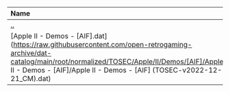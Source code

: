 |Name|Size|
|:---|---:|
|[..](../index.html)|DIR|
|[Apple II - Demos - [AIF].dat](https://raw.githubusercontent.com/open-retrogaming-archive/dat-catalog/main/root/normalized/TOSEC/Apple/II/Demos/[AIF]/Apple II - Demos - [AIF]/Apple II - Demos - [AIF] (TOSEC-v2022-12-21_CM).dat)|1346|
